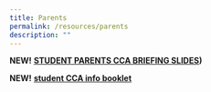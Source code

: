 ```yaml
---
title: Parents
permalink: /resources/parents
description: ""
---
```

**NEW!** **[STUDENT PARENTS CCA BRIEFING SLIDES](/files/CCABriefingslides2022.pdf))**

**NEW!** **[student CCA info booklet]()**


